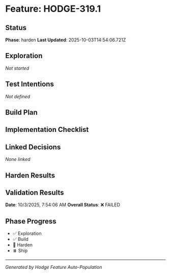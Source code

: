 # Feature: HODGE-319.1

## Status
**Phase**: harden
**Last Updated**: 2025-10-03T14:54:06.721Z

## Exploration
_Not started_

## Test Intentions
_Not defined_

## Build Plan
## Implementation Checklist


## Linked Decisions
_None linked_

## Harden Results
## Validation Results
**Date**: 10/3/2025, 7:54:06 AM
**Overall Status**: ❌ FAILED




## Phase Progress
- ✅ Exploration
- ✅ Build
- 🔄 Harden
- ⏸️ Ship

---
_Generated by Hodge Feature Auto-Population_
